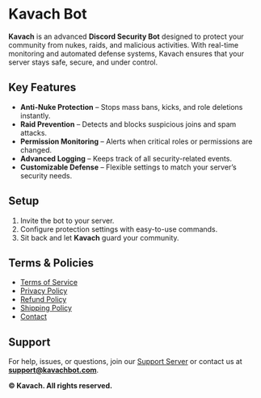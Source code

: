 
#  Kavach Bot

**Kavach** is an advanced **Discord Security Bot** designed to protect your community from nukes, raids, and malicious activities. With real-time monitoring and automated defense systems, Kavach ensures that your server stays safe, secure, and under control.

##  Key Features

* **Anti-Nuke Protection** – Stops mass bans, kicks, and role deletions instantly.
* **Raid Prevention** – Detects and blocks suspicious joins and spam attacks.
* **Permission Monitoring** – Alerts when critical roles or permissions are changed.
* **Advanced Logging** – Keeps track of all security-related events.
* **Customizable Defense** – Flexible settings to match your server’s security needs.

##  Setup

1. Invite the bot to your server.
2. Configure protection settings with easy-to-use commands.
3. Sit back and let **Kavach** guard your community.

##  Terms & Policies

* [Terms of Service](./terms.md)
* [Privacy Policy](./privacy.md)
* [Refund Policy](./refund.md)
* [Shipping Policy](./shipping.md)
* [Contact](./contact.md)

##  Support

For help, issues, or questions, join our [Support Server](https://discord.gg/Kavach) or contact us at **[support@kavachbot.com](mailto:support@kavachbot.com)**.

**© Kavach. All rights reserved.**


